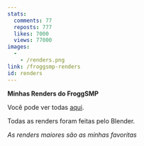 ```yaml
---
stats:
  comments: 77
  reposts: 777
  likes: 7000
  views: 77000
images:
  -
    - /renders.png
link: /froggsmp-renders
id: renders
---
```

**Minhas Renders do FroggSMP**

Você pode ver todas [aqui](/froggsmp-renders).

Todas as renders foram feitas pelo Blender.

*As renders maiores são as minhas favoritas*